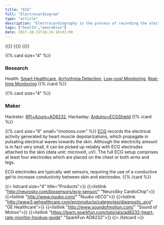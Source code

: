 ```yaml
---
title: "ECG"
full: "Electrocardiogram"
type: "article"
description: "Electrocardiography is the process of recording the electrical activity of the heart over a period of time using electrodes placed on the skin."
tags: ["health","wearables"]
date: 2017-10-11T16:24:18+01:00
---
```


{{<card size="4" small="Wikipedia" style="info">}}
{{<description>}}
{{</card>}}

{{% card size="4" %}}
### Research
Health: [Smart Healthcare](https://link.springer.com/article/10.1007/s10916-016-0644-9), [Arrhythmia Detection](http://ieeexplore.ieee.org/document/7495143/), [Low-cost Monitoring](http://ieeexplore.ieee.org/document/7814958/), [Real-time Monitoring](https://www.ijareeie.com/upload/2017/february/35_IoT.pdf)
{{% /card %}}

{{% card size="4" %}}
### Maker
Hackster: [RPi+Azure+AD8232](https://www.hackster.io/phantom_override/building-a-electrocardiogram-with-windows-iot-and-azure-8b2b44), Hackaday: [Arduino+ECGShield](https://hackaday.io/project/15575-cardiotron/log/46802-iot-ecg-with-lcd)
{{% /card %}}

{{% card size="8" small="imotions.com" %}}
[ECG](https://imotions.com/blog/what-is-ecg/) records the electrical activity generated by heart muscle depolarizations, which propagate in pulsating electrical waves towards the skin. Although the electricity amount is in fact very small, it can be picked up reliably with ECG electrodes attached to the skin (data unit: microvolt, uV). The full ECG setup comprises at least four electrodes which are placed on the chest or both arms and legs.

ECG electrodes are typically wet sensors, requiring the use of a conductive gel to increase conductivity between skin and electrodes.
{{% /card %}}

{{< listcard size="4" title="Products">}}
    {{<listlink "http://neurosky.com/biosensors/ecg-sensor/" "NeuroSky CardioChip">}}
    {{<listlink "http://www.nuubo.com/" "Nuubo nECG">}}
    {{<listlink "http://www3.gehealthcare.com/en/products/categories/diagnostic_ecg" "GE Healthcare">}}
    {{<listlink "http://www.soundofmotion.com/" "Sound of Motion">}}
    {{<listlink "https://learn.sparkfun.com/tutorials/ad8232-heart-rate-monitor-hookup-guide" "SparkFun AD8232">}}
{{< /listcard >}}